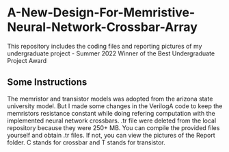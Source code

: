 # A-New-Design-For-Memristive-Neural-Network-Crossbar-Array
 This repository includes the coding files and reporting pictures of my undergraduate project - Summer 2022
Winner of the Best Undergraduate Project Award

## Some Instructions
 The memristor and transistor models was adopted from the arizona state university model. But I made some changes in the VerilogA code to keep the memristors resistance constant while doing refering computation with the implemented neural network crossbars.
 .tr file were deleted from the local repository because they were 250+ MB. You can compile the provided files yourself and obtain .tr files. If not, you can view the pictures of the Report folder.
 C stands for crossbar and T stands for transistor.